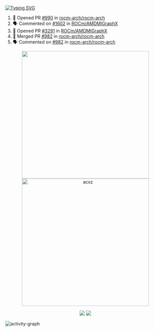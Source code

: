 [![Typing SVG](https://readme-typing-svg.herokuapp.com?size=16&color=AFFFA3&multiline=true&height=75&lines=contributing+to+robotics%2Fae%2Fml%2Fgpu;packaging+it+for+archlinux;ricer)](https://git.io/typing-svg)

<!--START_SECTION:activity-->
1. 💪 Opened PR [#990](https://github.com/rocm-arch/rocm-arch/pull/990) in [rocm-arch/rocm-arch](https://github.com/rocm-arch/rocm-arch)
2. 🗣 Commented on [#1602](https://github.com/ROCm/AMDMIGraphX/issues/1602#issuecomment-2241451435) in [ROCm/AMDMIGraphX](https://github.com/ROCm/AMDMIGraphX)
3. 💪 Opened PR [#3291](https://github.com/ROCm/AMDMIGraphX/pull/3291) in [ROCm/AMDMIGraphX](https://github.com/ROCm/AMDMIGraphX)
4. 🎉 Merged PR [#982](https://github.com/rocm-arch/rocm-arch/pull/982) in [rocm-arch/rocm-arch](https://github.com/rocm-arch/rocm-arch)
5. 🗣 Commented on [#982](https://github.com/rocm-arch/rocm-arch/pull/982#issuecomment-2241339945) in [rocm-arch/rocm-arch](https://github.com/rocm-arch/rocm-arch)
<!--END_SECTION:activity-->

<p align="center">
  <img width="400em" src=https://github-readme-stats.vercel.app/api?username=acxz&include_all_commits=true&show_icons=true />
  <img width="400em" src="https://github-readme-streak-stats.herokuapp.com/?user=acxz&" alt="acxz" />
</p>

<p align="center">
  <img src=https://github-readme-stats.vercel.app/api/top-langs/?username=acxz&layout=compact />
  <img src=https://github-profile-trophy.vercel.app/?username=acxz&row=2&column=4 />
</p>

![activity-graph](https://github-readme-activity-graph.vercel.app/graph?username=acxz&bg_color=053c4a&color=ffffff&line=76c533&point=8f2fe1&area=true&hide_border=true&hide_title=true)
